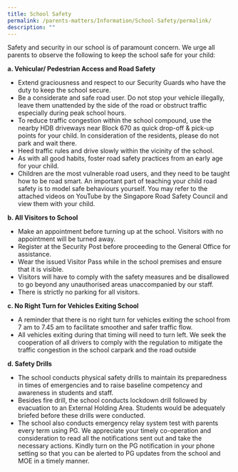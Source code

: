 ```yaml
---
title: School Safety
permalink: /parents-matters/Information/School-Safety/permalink/
description: ""
---
```

Safety and security in our school is of paramount concern. We urge all parents to observe the following to keep the school safe for your child:
  
**a.	Vehicular/ Pedestrian Access and Road Safety**
*  Extend graciousness and respect to our Security Guards who have the duty to keep the school secure.
*  Be a considerate and safe road user. Do not stop your vehicle illegally, leave them unattended by the side of the road or obstruct traffic especially during peak school hours.
*  To reduce traffic congestion within the school compound, use the nearby HDB driveways near Block 670 as quick drop-off & pick-up points for your child. In consideration of the residents, please do not park and wait there.
*  Heed traffic rules and drive slowly within the vicinity of the school.
*  As with all good habits, foster road safety practices from an early age for your child.  
*  Children are the most vulnerable road users, and they need to be taught how to be road smart. An important part of teaching your child road safety is to model safe behaviours yourself. You may refer to the attached videos on YouTube by the Singapore Road Safety Council and view them with your child. 


**b.	All Visitors to School**
* Make an appointment before turning up at the school. Visitors with no appointment will be turned away.
* Register at the Security Post before proceeding to the General Office for assistance. 
* Wear the issued Visitor Pass while in the school premises and ensure that it is visible.
* Visitors will have to comply with the safety measures and be disallowed to go beyond any unauthorised areas unaccompanied by our staff.
* There is strictly no parking for all visitors.

**c.	No Right Turn for Vehicles Exiting School**
* A reminder that there is no right turn for vehicles exiting the school from 7 am to 7.45 am to facilitate smoother and safer traffic flow.
* All vehicles exiting during that timing will need to turn left. We seek the cooperation of all drivers to comply with the regulation to mitigate the traffic congestion in the school carpark and the road outside

**d. Safety Drills**
* The school conducts physical safety drills to maintain its preparedness in times of emergencies and to raise baseline competency and awareness in students and staff.
* Besides fire drill, the school conducts lockdown drill followed by evacuation to an External Holding Area. Students would be adequately briefed before these drills were conducted.
* The school also conducts emergency relay system test with parents every term using PG. We appreciate your timely co-operation and consideration to read all the notifications sent out and take the necessary actions. Kindly turn on the PG notification in your phone setting so that you can be alerted to PG updates from the school and MOE in a timely manner.